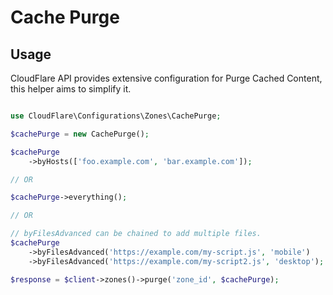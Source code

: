 # Cache Purge

## Usage

CloudFlare API provides extensive configuration for Purge Cached Content, this helper aims to simplify it.

```php [php]

use CloudFlare\Configurations\Zones\CachePurge;

$cachePurge = new CachePurge();

$cachePurge
    ->byHosts(['foo.example.com', 'bar.example.com']);

// OR

$cachePurge->everything();

// OR

// byFilesAdvanced can be chained to add multiple files.
$cachePurge
    ->byFilesAdvanced('https://example.com/my-script.js', 'mobile')
    ->byFilesAdvanced('https://example.com/my-script2.js', 'desktop');

$response = $client->zones()->purge('zone_id', $cachePurge);

```